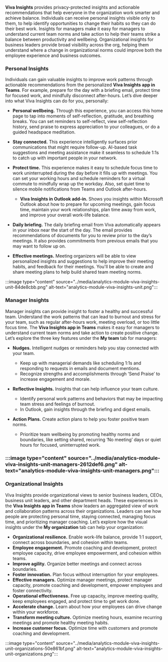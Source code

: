 **Viva Insights** provides privacy-protected insights and actionable recommendations that help everyone in the organization work smarter and achieve balance. Individuals can receive personal insights visible only to them, to help identify opportunities to change their habits so they can do their best work. Insights for managers make it easy for managers to understand current team norms and take action to help their teams strike a balance between productivity and wellbeing. Organizational insights for business leaders provide broad visibility across the org, helping them understand where a change in organizational norms could improve both the employee experience and business outcomes.

### Personal Insights

Individuals can gain valuable insights to improve work patterns through actionable recommendations from the personalized **Viva Insights app in Teams**. For example, prepare for the day with a briefing email, protect time for focused work, and mindfully disconnect after-hours. Let’s dive deeper into what Viva Insights can do for you, personally:

 -  **Personal wellbeing.** Through this experience, you can access this home page to tap into moments of self-reflection, gratitude, and breathing breaks. You can set reminders to self-reflect, view self-reflection history, send praise to express appreciation to your colleagues, or do a guided headspace meditation.
 -  **Stay connected.** This experience intelligently surfaces prior communications that might require follow-up. AI-based task suggestions and meeting assistance make it seamless to schedule 1:1s to catch up with important people in your network.
 -  **Protect time.** This experience makes it easy to schedule focus time to work uninterrupted during the day before it fills up with meetings. You can set your working hours and schedule reminders for a virtual commute to mindfully wrap up the workday. Also, set quiet time to silence mobile notifications from Teams and Outlook after-hours.
    
     -  **Viva Insights in Outlook add-in.** Shows you insights within Microsoft Outlook about how to prepare for upcoming meetings, gain focus time, maintain your work relationships, plan time away from work, and improve your overall work-life balance.
 -  **Daily briefing.** The daily briefing email from Viva automatically appears in your inbox near the start of the day. The email provides recommendations of documents for you to review prior to the day’s meetings. It also provides commitments from previous emails that you may want to follow up on.
 -  **Effective meetings.** Meeting organizers will be able to view personalized insights and suggestions to help improve their meeting habits, and feedback for their meetings. You'll be able to create and share meeting plans to help build shared team meeting norms. 

:::image type="content" source="../media/analytics-module-viva-insights-unit-84de8cbb.png" alt-text="analytics-module-viva-insights-unit.png":::


### Manager Insights

Manager insights can provide insight to foster a healthy and successful team. Understand the work patterns that can lead to burnout and stress for your team, such as regular after-hours work, meeting overload, or too little focus time. The **Viva Insights app in Teams** makes it easy for managers to understand current team norms and take action to create positive change. Let’s explore the three key features under the **My team** tab for managers:

 -  **Nudges.** Intelligent nudges or reminders help you stay connected with your team.
    
     -  Keep up with managerial demands like scheduling 1:1s and responding to requests in emails and document mentions.
     -  Recognize strengths and accomplishments through ‘Send Praise’ to increase engagement and morale.
 -  **Reflective Insights.** Insights that can help influence your team culture.
    
     -  Identify personal work patterns and behaviors that may be impacting team stress and feelings of burnout.
     -  In Outlook, gain insights through the briefing and digest emails.
 -  **Action Plans.** Create action plans to help you foster positive team norms.
    
     -  Prioritize team wellbeing by promoting healthy norms and boundaries, like setting shared, recurring ‘No meeting’ days or quiet hours for focused, uninterrupted work.

### :::image type="content" source="../media/analytics-module-viva-insights-unit-managers-2612def6.png" alt-text="analytics-module-viva-insights-unit-managers.png"::: 

### Organizational Insights

Viva Insights provide organizational views to senior business leaders, CEOs, business unit leaders, and other department heads. These experiences in the **Viva Insights app in Teams** show leaders an aggregated view of work and collaboration patterns across their organizations. Leaders can see how people are protecting personal time, staying connected, managing focus time, and prioritizing manager coaching. Let’s explore how the visual insights under the **My organization** tab can help your organization:

 -  **Organizational resilience.** Enable work-life balance, provide 1:1 support, connect across boundaries, and cohesion within teams.
 -  **Employee engagement.** Promote coaching and development, protect employee capacity, drive employee empowerment, and cohesion within teams.
 -  **Improve agility.** Organize better meetings and connect across boundaries.
 -  **Foster innovation.** Plan focus without interruption for your employees.
 -  **Effective managers.** Optimize manager meetings, protect manager capacity, promote coaching and development, empower employees and foster connectivity.
 -  **Operational effectiveness.** Free up capacity, improve meeting quality, keep employees engaged, and protect time to get work done.
 -  **Accelerate change.** Learn about how your employees can drive change within your workforce.
 -  **Transform meeting culture.** Optimize meeting hours, examine recurring meetings and promote healthy meeting habits.
 -  **Increase customer focus.** Optimize time with customers and promote coaching and development.

:::image type="content" source="../media/analytics-module-viva-insights-unit-organizations-50e861bf.png" alt-text="analytics-module-viva-insights-unit-organizations.png":::
